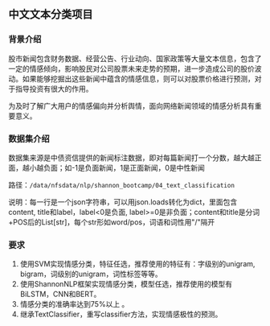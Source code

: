 ## 中文文本分类项目

### 背景介绍
股市新闻包含财务数据、经营公告、行业动向、国家政策等大量文本信息，包含了一定的情感倾向，影响股民对公司股票未来走势的预期，进一步造成公司的股价波动。如果能够挖掘出这些新闻中蕴含的情感信息，则可以对股票价格进行预测，对于指导投资有很大的作用。

为及时了解广大用户的情感偏向并分析舆情，面向网络新闻领域的情感分析具有重要意义。

### 数据集介绍
数据集来源是中债资信提供的新闻标注数据，即对每篇新闻打一个分数，越大越正面，越小越负面；如-1是负面新闻，1是正面新闻，0是中性新闻

路径：`/data/nfsdata/nlp/shannon_bootcamp/04_text_classification`

说明：每一行是一个json字符串，可以用json.loads转化为dict，里面包含content, title和label，label<0是负面, label>=0是非负面；content和title是分词+POS后的List[str]，每个str形如word/pos，词语和词性用"/"隔开

### 要求

1. 使用SVM实现情感分类，特征任选，推荐使用的特征有：字级别的unigram, bigram，词级别的unigram，词性标签等等。
2. 使用ShannonNLP框架实现情感分类，模型任选，推荐使用的模型有BiLSTM，CNN和BERT。
3. 情感分类的准确率达到75%以上 。
4. 继承TextClassifier，重写classifier方法，实现情感极性的预测。